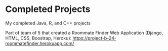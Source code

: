 # Completed Projects
My completed Java, R, and C++ projects

Part of team of 5 that created a Roommate Finder Web Application (Django, HTML, CSS, Boostrap, Heroku): https://project-b-24-roommatefinder.herokuapp.com/
